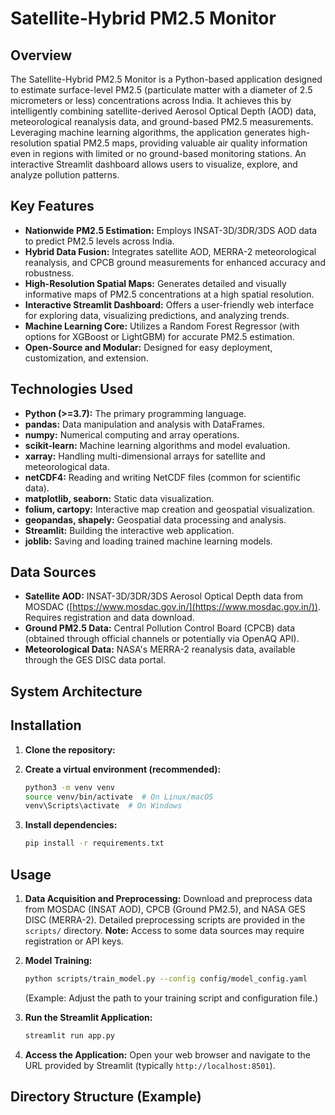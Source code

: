 # Satellite-Hybrid PM2.5 Monitor

## Overview

The Satellite-Hybrid PM2.5 Monitor is a Python-based application designed to estimate surface-level PM2.5 (particulate matter with a diameter of 2.5 micrometers or less) concentrations across India. It achieves this by intelligently combining satellite-derived Aerosol Optical Depth (AOD) data, meteorological reanalysis data, and ground-based PM2.5 measurements. Leveraging machine learning algorithms, the application generates high-resolution spatial PM2.5 maps, providing valuable air quality information even in regions with limited or no ground-based monitoring stations. An interactive Streamlit dashboard allows users to visualize, explore, and analyze pollution patterns.

## Key Features

*   **Nationwide PM2.5 Estimation:** Employs INSAT-3D/3DR/3DS AOD data to predict PM2.5 levels across India.
*   **Hybrid Data Fusion:** Integrates satellite AOD, MERRA-2 meteorological reanalysis, and CPCB ground measurements for enhanced accuracy and robustness.
*   **High-Resolution Spatial Maps:** Generates detailed and visually informative maps of PM2.5 concentrations at a high spatial resolution.
*   **Interactive Streamlit Dashboard:** Offers a user-friendly web interface for exploring data, visualizing predictions, and analyzing trends.
*   **Machine Learning Core:** Utilizes a Random Forest Regressor (with options for XGBoost or LightGBM) for accurate PM2.5 estimation.
*   **Open-Source and Modular:** Designed for easy deployment, customization, and extension.

## Technologies Used

*   **Python (>=3.7):** The primary programming language.
*   **pandas:** Data manipulation and analysis with DataFrames.
*   **numpy:** Numerical computing and array operations.
*   **scikit-learn:** Machine learning algorithms and model evaluation.
*   **xarray:** Handling multi-dimensional arrays for satellite and meteorological data.
*   **netCDF4:** Reading and writing NetCDF files (common for scientific data).
*   **matplotlib, seaborn:** Static data visualization.
*   **folium, cartopy:** Interactive map creation and geospatial visualization.
*   **geopandas, shapely:** Geospatial data processing and analysis.
*   **Streamlit:** Building the interactive web application.
*   **joblib:** Saving and loading trained machine learning models.

## Data Sources

*   **Satellite AOD:** INSAT-3D/3DR/3DS Aerosol Optical Depth data from MOSDAC ([https://www.mosdac.gov.in/](https://www.mosdac.gov.in/)).  Requires registration and data download.
*   **Ground PM2.5 Data:** Central Pollution Control Board (CPCB) data (obtained through official channels or potentially via OpenAQ API).
*   **Meteorological Data:** NASA's MERRA-2 reanalysis data, available through the GES DISC data portal.

## System Architecture

## Installation

1.  **Clone the repository:**
2.  **Create a virtual environment (recommended):**

    ```bash
    python3 -m venv venv
    source venv/bin/activate  # On Linux/macOS
    venv\Scripts\activate  # On Windows
    ```

3.  **Install dependencies:**

    ```bash
    pip install -r requirements.txt
    ```

## Usage

1.  **Data Acquisition and Preprocessing:** Download and preprocess data from MOSDAC (INSAT AOD), CPCB (Ground PM2.5), and NASA GES DISC (MERRA-2).  Detailed preprocessing scripts are provided in the `scripts/` directory.  **Note:** Access to some data sources may require registration or API keys.

2.  **Model Training:**

    ```bash
    python scripts/train_model.py --config config/model_config.yaml
    ```
    (Example:  Adjust the path to your training script and configuration file.)

3.  **Run the Streamlit Application:**

    ```bash
    streamlit run app.py
    ```

4.  **Access the Application:** Open your web browser and navigate to the URL provided by Streamlit (typically `http://localhost:8501`).

## Directory Structure (Example)

